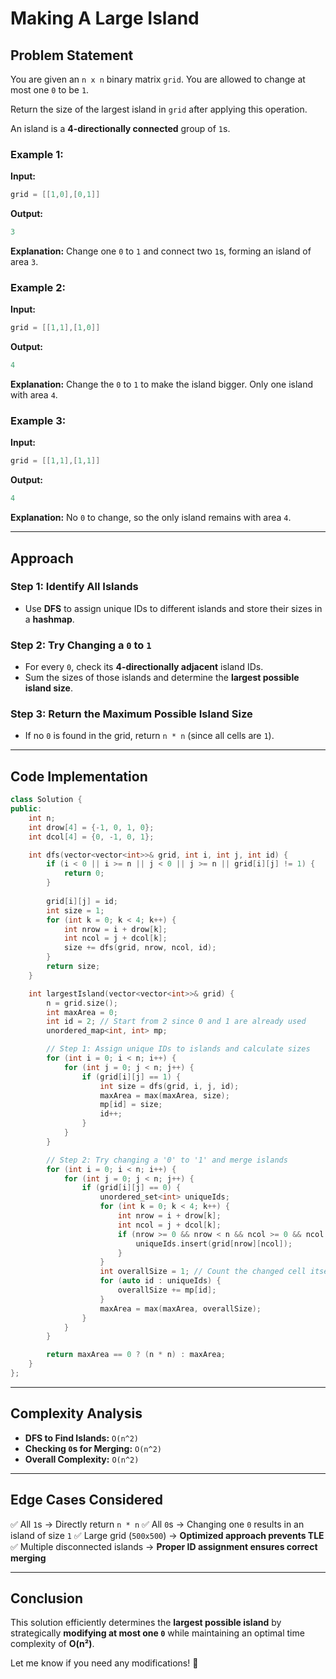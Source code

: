 # Making A Large Island

## Problem Statement
You are given an `n x n` binary matrix `grid`. You are allowed to change at most one `0` to be `1`.

Return the size of the largest island in `grid` after applying this operation.

An island is a **4-directionally connected** group of `1`s.

### **Example 1:**
**Input:**
```cpp
grid = [[1,0],[0,1]]
```
**Output:**
```cpp
3
```
**Explanation:**
Change one `0` to `1` and connect two `1`s, forming an island of area `3`.

### **Example 2:**
**Input:**
```cpp
grid = [[1,1],[1,0]]
```
**Output:**
```cpp
4
```
**Explanation:**
Change the `0` to `1` to make the island bigger. Only one island with area `4`.

### **Example 3:**
**Input:**
```cpp
grid = [[1,1],[1,1]]
```
**Output:**
```cpp
4
```
**Explanation:**
No `0` to change, so the only island remains with area `4`.

---
## **Approach**
### **Step 1: Identify All Islands**
- Use **DFS** to assign unique IDs to different islands and store their sizes in a **hashmap**.

### **Step 2: Try Changing a `0` to `1`**
- For every `0`, check its **4-directionally adjacent** island IDs.
- Sum the sizes of those islands and determine the **largest possible island size**.

### **Step 3: Return the Maximum Possible Island Size**
- If no `0` is found in the grid, return `n * n` (since all cells are `1`).

---
## **Code Implementation**
```cpp
class Solution {
public:
    int n;
    int drow[4] = {-1, 0, 1, 0};
    int dcol[4] = {0, -1, 0, 1};

    int dfs(vector<vector<int>>& grid, int i, int j, int id) {
        if (i < 0 || i >= n || j < 0 || j >= n || grid[i][j] != 1) {
            return 0;
        }
        
        grid[i][j] = id;
        int size = 1;
        for (int k = 0; k < 4; k++) {
            int nrow = i + drow[k];
            int ncol = j + dcol[k];
            size += dfs(grid, nrow, ncol, id);
        }
        return size;
    }

    int largestIsland(vector<vector<int>>& grid) {
        n = grid.size();
        int maxArea = 0;
        int id = 2; // Start from 2 since 0 and 1 are already used
        unordered_map<int, int> mp;

        // Step 1: Assign unique IDs to islands and calculate sizes
        for (int i = 0; i < n; i++) {
            for (int j = 0; j < n; j++) {
                if (grid[i][j] == 1) {
                    int size = dfs(grid, i, j, id);
                    maxArea = max(maxArea, size);
                    mp[id] = size;
                    id++;
                }
            }
        }

        // Step 2: Try changing a '0' to '1' and merge islands
        for (int i = 0; i < n; i++) {
            for (int j = 0; j < n; j++) {
                if (grid[i][j] == 0) {
                    unordered_set<int> uniqueIds;
                    for (int k = 0; k < 4; k++) {
                        int nrow = i + drow[k];
                        int ncol = j + dcol[k];
                        if (nrow >= 0 && nrow < n && ncol >= 0 && ncol < n && grid[nrow][ncol] != 0) {
                            uniqueIds.insert(grid[nrow][ncol]);
                        }
                    }
                    int overallSize = 1; // Count the changed cell itself
                    for (auto id : uniqueIds) {
                        overallSize += mp[id];
                    }
                    maxArea = max(maxArea, overallSize);
                }
            }
        }

        return maxArea == 0 ? (n * n) : maxArea;
    }
};
```

---
## **Complexity Analysis**
- **DFS to Find Islands:** `O(n^2)`
- **Checking `0`s for Merging:** `O(n^2)`
- **Overall Complexity:** `O(n^2)`

---
## **Edge Cases Considered**
✅ All `1`s → Directly return `n * n`
✅ All `0`s → Changing one `0` results in an island of size `1`
✅ Large grid (`500x500`) → **Optimized approach prevents TLE**
✅ Multiple disconnected islands → **Proper ID assignment ensures correct merging**

---
## **Conclusion**
This solution efficiently determines the **largest possible island** by strategically **modifying at most one `0`** while maintaining an optimal time complexity of **O(n²)**.

Let me know if you need any modifications! 🚀

